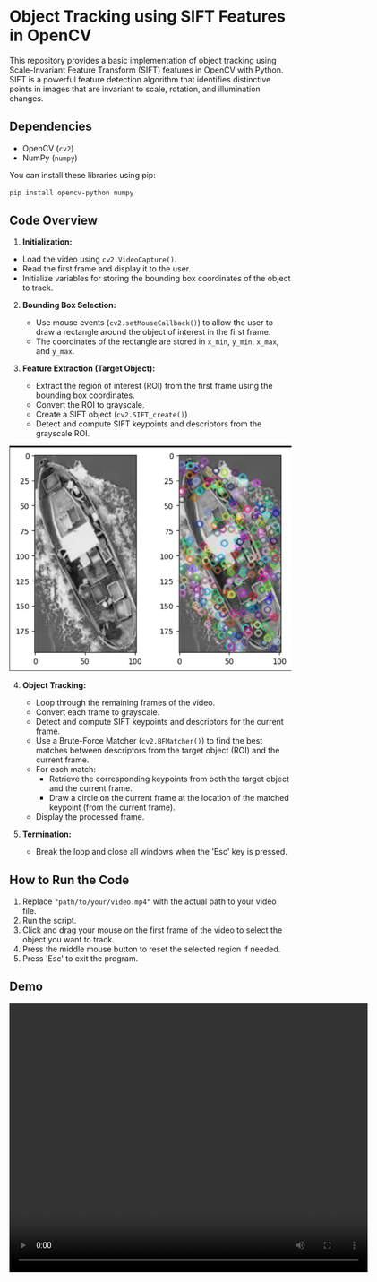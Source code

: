 # Object Tracking using SIFT Features in OpenCV

This repository provides a basic implementation of object tracking using Scale-Invariant Feature Transform (SIFT) features in OpenCV with Python. SIFT is a powerful feature detection algorithm that identifies distinctive points in images that are invariant to scale, rotation, and illumination changes.

## Dependencies
- OpenCV (`cv2`)
- NumPy (`numpy`)

You can install these libraries using pip:

```bash
pip install opencv-python numpy
```

## Code Overview
 1. **Initialization:**
   - Load the video using `cv2.VideoCapture()`.
   - Read the first frame and display it to the user.
   - Initialize variables for storing the bounding box coordinates of the object to track.

2. **Bounding Box Selection:**
   - Use mouse events (`cv2.setMouseCallback()`) to allow the user to draw a rectangle around the object of interest in the first frame.
   - The coordinates of the rectangle are stored in `x_min`, `y_min`, `x_max`, and `y_max`.

3. **Feature Extraction (Target Object):**
   - Extract the region of interest (ROI) from the first frame using the bounding box coordinates.
   - Convert the ROI to grayscale.
   - Create a SIFT object (`cv2.SIFT_create()`)
   - Detect and compute SIFT keypoints and descriptors from the grayscale ROI.
  
![Screenshot](assests/image.png) 

4. **Object Tracking:**
   - Loop through the remaining frames of the video.
   - Convert each frame to grayscale.
   - Detect and compute SIFT keypoints and descriptors for the current frame.
   - Use a Brute-Force Matcher (`cv2.BFMatcher()`) to find the best matches between descriptors from the target object (ROI) and the current frame.
   - For each match:
      - Retrieve the corresponding keypoints from both the target object and the current frame.
      - Draw a circle on the current frame at the location of the matched keypoint (from the current frame).
   - Display the processed frame.

5. **Termination:**
   - Break the loop and close all windows when the 'Esc' key is pressed.


## How to Run the Code
1. Replace `"path/to/your/video.mp4"` with the actual path to your video file.
2. Run the script. 
3. Click and drag your mouse on the first frame of the video to select the object you want to track. 
4. Press the middle mouse button to reset the selected region if needed.
5. Press 'Esc' to exit the program.

## Demo

<video width="640" height="480" controls>
  <source src="assests/demo.mp4" type="video/m4v">
  Your browser does not support the video tag.
</video>
